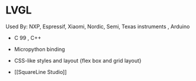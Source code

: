 # LVGL
Used By: NXP, Espressif, Xiaomi, Nordic, Semi, Texas instruments , Arduino 
- C 99 , C++ 
- Micropython binding
- CSS-like styles and layout {flex box and grid layout}

- [[SquareLine Studio]]